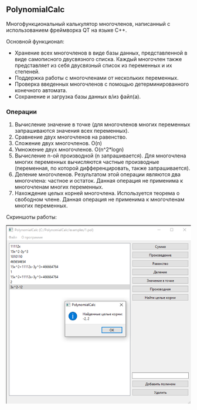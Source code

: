 ## PolynomialCalc
Многофункциональный калькулятор многочленов, написанный с использованием фреймворка QT на языке C++.

Основной функционал:
* Хранение всех многочленов в виде базы данных, представленной в виде самописного двусвязного списка. Каждый многочлен также представляет из себя двусвязный список из переменных и их степеней.
* Поддержка работы с многочленами от нескольких переменных.
* Проверка введенных многочленов с помощью детерминированного конечного автомата.
* Сохранение и загрузка базы данных в/из файл(а).

### Операции
1. Вычисление значение в точке (для многочленов многих переменных запрашиваются значения всех переменных).
2. Сравнение двух многочленов на равенство.
3. Сложение двух многочленов. O(n)
4. Умножение двух многочленов. O(n^2*logn)
5. Вычисление n-ой производной (n запрашивается). Для многочлена многих переменных вычисляются частные производные (переменная, по которой дифференцировать, также запрашивается).
6. Деление многочленов. Результатом этой операции являются два многочлена: частное и остаток. Данная операция не применима к многочленам многих переменных.
7. Нахождение целых корней многочлена. Используется теорема о свободном члене. Данная операция не применима к многочленам многих переменных.

Скриншоты работы:

![example_1](https://github.com/Irval1337/PolynomialCalc/blob/main/Screenshot_10.png)
